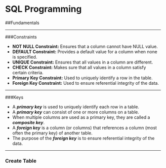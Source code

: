 # SQL Programming

##Fundamentals

---

###Constraints

- **NOT NULL Constraint:** Ensures that a column cannot have NULL value.
- **DEFAULT Constraint:** Provides a default value for a column when none is
specified.
- **UNIQUE Constraint:** Ensures that all values in a column are different.
- **CHECK Constraint:** Makes sure that all values in a column satisfy certain
criteria.
- **Primary Key Constraint:** Used to uniquely identify a row in the table.
- **Foreign Key Constraint:** Used to ensure referential integrity of the data.

---

###Keys

- A ***primary key*** is used to uniquely identify each row in a table.
- A ***primary key*** can consist of one or more columns on a table.
- When multiple columns are used as a primary key, they are called a
  ***composite key***.
- A ***foreign key*** is a column (or columns) that references a column (most often
the primary key) of another table.
- The purpose of the ***foreign key*** is to ensure referential integrity of the data.
---


### Create Table

